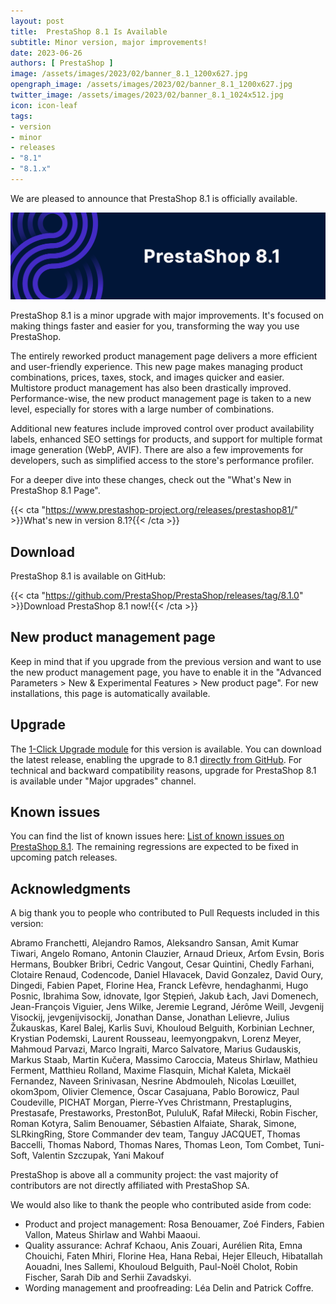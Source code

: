 ```yaml
---
layout: post
title:  PrestaShop 8.1 Is Available
subtitle: Minor version, major improvements!
date: 2023-06-26
authors: [ PrestaShop ]
image: /assets/images/2023/02/banner_8.1_1200x627.jpg
opengraph_image: /assets/images/2023/02/banner_8.1_1200x627.jpg
twitter_image: /assets/images/2023/02/banner_8.1_1024x512.jpg
icon: icon-leaf
tags:
- version
- minor
- releases
- "8.1"
- "8.1.x"
---
```


We are pleased to announce that PrestaShop 8.1 is officially available.

![PrestaShop 8.1 is available!](/assets/images/2023/02/banner_8.1_1534x424.png)

PrestaShop 8.1 is a minor upgrade with major improvements. It's focused on making things faster and easier for you, transforming the way you use PrestaShop.

The entirely reworked product management page delivers a more efficient and user-friendly experience. This new page makes managing product combinations, prices, taxes, stock, and images quicker and easier. Multistore product management has also been drastically improved. Performance-wise, the new product management page is taken to a new level, especially for stores with a large number of combinations.

Additional new features include improved control over product availability labels, enhanced SEO settings for products, and support for multiple format image generation (WebP, AVIF). There are also a few improvements for developers, such as simplified access to the store's performance profiler.

For a deeper dive into these changes, check out the "What's New in PrestaShop 8.1 Page".

{{< cta "https://www.prestashop-project.org/releases/prestashop81/" >}}What's new in version 8.1?{{< /cta >}}

## Download

PrestaShop 8.1 is available on GitHub:

{{< cta "https://github.com/PrestaShop/PrestaShop/releases/tag/8.1.0" >}}Download PrestaShop 8.1 now!{{< /cta >}}

## New product management page

Keep in mind that if you upgrade from the previous version and want to use the new product management page, you have to enable it in the "Advanced Parameters > New & Experimental Features > New product page". For new installations, this page is automatically available.

## Upgrade

The [1-Click Upgrade module](https://github.com/PrestaShop/autoupgrade) for this version is available. You can download the latest release, enabling the upgrade to 8.1 [directly from GitHub](https://github.com/PrestaShop/autoupgrade/releases). For technical and backward compatibility reasons, upgrade for PrestaShop 8.1 is available under "Major upgrades" channel.

## Known issues

You can find the list of known issues here: [List of known issues on PrestaShop 8.1](https://github.com/PrestaShop/PrestaShop/issues?q=is%3Aissue+is%3Aopen+label%3A8.1.x+label%3AVerified+label%3ARegression). The remaining regressions are expected to be fixed in upcoming patch releases.

## Acknowledgments

A big thank you to people who contributed to Pull Requests included in this version:

Abramo Franchetti, Alejandro Ramos, Aleksandro Sansan, Amit Kumar Tiwari, Angelo Romano, Antonin Clauzier, Arnaud Drieux, Arťom Evsin, Boris Hermans, Boubker Bribri, Cedric Vangout, Cesar Quintini, Chedly Farhani, Clotaire Renaud, Codencode, Daniel Hlavacek, David Gonzalez, David Oury, Dingedi, Fabien Papet, Florine Hea, Franck Lefèvre, hendaghanmi, Hugo Posnic, Ibrahima Sow, idnovate, Igor Stępień, Jakub Łach, Javi Domenech, Jean-François Viguier, Jens Wilke, Jeremie Legrand, Jérôme Weill, Jevgenij Visockij, jevgenijvisockij, Jonathan Danse, Jonathan Lelievre, Julius Žukauskas, Karel Balej, Karlis Suvi, Khouloud Belguith, Korbinian Lechner, Krystian Podemski, Laurent Rousseau, leemyongpakvn, Lorenz Meyer, Mahmoud Parvazi, Marco Ingraiti, Marco Salvatore, Marius Gudauskis, Markus Staab, Martin Kučera, Massimo Caroccia, Mateus Shirlaw, Mathieu Ferment, Matthieu Rolland, Maxime Flasquin, Michał Kaleta, Mickaël Fernandez, Naveen Srinivasan, Nesrine Abdmouleh, Nicolas Lœuillet, okom3pom, Olivier Clemence, Òscar Casajuana, Pablo Borowicz, Paul Coudeville, PICHAT Morgan, Pierre-Yves Christmann, Prestaplugins, Prestasafe, Prestaworks, PrestonBot, PululuK, Rafał Miłecki, Robin Fischer, Roman Kotyra, Salim Benouamer, Sébastien Alfaiate, Sharak, Simone, SLRkingRing, Store Commander dev team, Tanguy JACQUET, Thomas Baccelli, Thomas Nabord, Thomas Nares, Thomas Leon, Tom Combet, Tuni-Soft, Valentin Szczupak, Yani Makouf

PrestaShop is above all a community project: the vast majority of contributors are not directly affiliated with PrestaShop SA.

We would also like to thank the people who contributed aside from code:

- Product and project management: Rosa Benouamer, Zoé Finders, Fabien Vallon, Mateus Shirlaw and Wahbi Maaoui.
- Quality assurance: Achraf Kchaou, Anis Zouari, Aurélien Rita, Emna Chouichi, Faten Mhiri, Florine Hea, Hana Rebai, Hejer Elleuch, Hibatallah Aouadni, Ines Sallemi, Khouloud Belguith, Paul-Noël Cholot, Robin Fischer, Sarah Dib and Serhii Zavadskyi.
- Wording management and proofreading: Léa Delin and Patrick Coffre.
